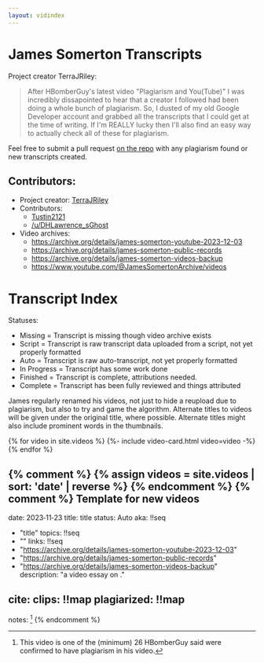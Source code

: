 ```yaml
---
layout: vidindex
---
```

# James Somerton Transcripts

Project creator TerraJRiley:
> After HBomberGuy's latest video "Plagiarism and You(Tube)" I was incredibly dissapointed to hear that a creator I followed had been doing a whole bunch of plagiarism.  So, I dusted of my old Google Developer account and grabbed all the transcripts that I could get at the time of writing.  If I'm REALLY lucky then I'll also find an easy way to actually check all of these for plagiarism.

Feel free to submit a pull request [on the repo](https://github.com/tustin2121/James_Somerton_Transcripts) with any plagiarism found or new transcripts created.

## Contributors:
- Project creator: [TerraJRiley](https://github.com/TerraJRiley)
- Contributors: 
	- [Tustin2121](https://github.com/tustin2121)
	- [/u/DHLawrence_sGhost](https://www.reddit.com/u/DHLawrence_sGhost)
- Video archives:
	- https://archive.org/details/james-somerton-youtube-2023-12-03
	- https://archive.org/details/james-somerton-public-records
	- https://archive.org/details/james-somerton-videos-backup
	- https://www.youtube.com/@JamesSomertonArchive/videos

# Transcript Index

Statuses: 
- <span class="status alert">Missing</span> = Transcript is missing though video archive exists
- <span class="status">Script</span> = Transcript is raw transcript data uploaded from a script, not yet properly formatted
- <span class="status">Auto</span> = Transcript is raw auto-transcript, not yet properly formatted
- <span class="status">In Progress</span> = Transcript has some work done
- <span class="status ready">Finished</span> = Transcript is complete, attributions needed.
- <span class="status complete">Complete</span> = Transcript has been fully reviewed and things attributed

James regularly renamed his videos, not just to hide a reupload due to plagiarism, but also to try and game the algorithm. Alternate titles to videos will be given under the original title, where possible. Alternate titles might also include prominent words in the thumbnails.

<div class="video-list">
{% for video in site.videos %}
{%- include video-card.html video=video -%}
{% endfor %}
</div>

{% comment %} {% assign videos = site.videos | sort: 'date' | reverse %} {% endcomment %}
{% comment %}
Template for new videos
---
date: 2023‑11‑23
title: title
status: Auto
aka: !!seq
  - "title"
topics: !!seq
  - "<media>"
links: !!seq
  - "https://archive.org/details/james-somerton-youtube-2023-12-03"
  - "https://archive.org/details/james-somerton-public-records"
  - "https://archive.org/details/james-somerton-videos-backup"
description: "a video essay on <xyz>."

cite:
  clips: !!map
  plagiarized: !!map
---
notes: [^hbomb-min]
{% endcomment %}

[^vimeo]: This video was exclusive to Vimeo for age-gating reasons.
[^unreleased]: This video was not yet released to the public before the plagiarism video came out.
[^hbomb-min]: This video is one of the (minimum) 26 HBomberGuy said were confirmed to have plagiarism in his video.
[^multipart]: This video is a compilation of multiple previously released videos.
[^odd-linebreaks]: Transcript had unusual line break characters prior to cleanup
[^short-advert]: Had a short that advertised the early release of this video on his patreon.